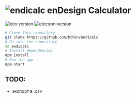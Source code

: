 # ![endicalc](https://github.com/bthkn/bthkn.github.io/raw/master/m/img/calc-icon.png) enDesign Calculator

![dev version](https://img.shields.io/github/package-json/v/bthkn/endicalc/master?label=version)
![electron version](https://img.shields.io/github/package-json/dependency-version/bthkn/endicalc/dev/electron)

```bash
# Clone this repository
git clone https://github.com/bthkn/endicalc
# Go into the repository
cd endicalc
# Install dependencies
npm install
# Run the app
npm start
```

## TODO:
* экспорт в .csv

